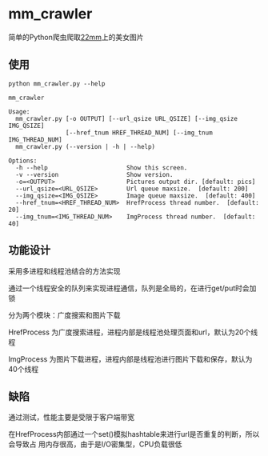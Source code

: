 # mm_crawler

简单的Python爬虫爬取[22mm](http://www.22mm.cc/)上的美女图片

## 使用

```
python mm_crawler.py --help

mm_crawler

Usage:
  mm_crawler.py [-o OUTPUT] [--url_qsize URL_QSIZE] [--img_qsize IMG_QSIZE]
                [--href_tnum HREF_THREAD_NUM] [--img_tnum IMG_THREAD_NUM]
  mm_crawler.py (--version | -h | --help)

Options:
  -h --help                      Show this screen.
  -v --version                   Show version.
  -o=<OUTPUT>                    Pictures output dir. [default: pics]
  --url_qsize=<URL_QSIZE>        Url queue maxsize.  [default: 200]
  --img_qsize=<IMG_QSIZE>        Image queue maxsize.  [default: 400]
  --href_tnum=<HREF_THREAD_NUM>  HrefProcess thread number.  [default: 20]
  --img_tnum=<IMG_THREAD_NUM>    ImgProcess thread number.  [default: 40]
```

## 功能设计

采用多进程和线程池结合的方法实现

通过一个线程安全的队列来实现进程通信，队列是全局的，在进行get/put时会加锁

分为两个模块：广度搜索和图片下载

HrefProcess 为广度搜索进程，进程内部是线程池处理页面和url，默认为20个线程

ImgProcess 为图片下载进程，进程内部是线程池进行图片下载和保存，默认为40个线程

## 缺陷
通过测试，性能主要是受限于客户端带宽

在HrefProcess内部通过一个set()模拟hashtable来进行url是否重复的判断，所以会导致占
用内存很高，由于是I/O密集型，CPU负载很低
